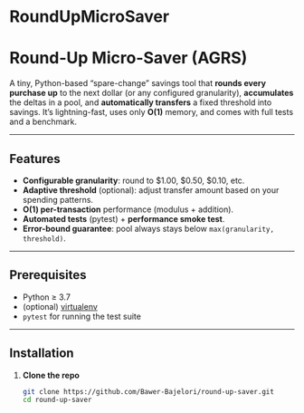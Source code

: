 # RoundUpMicroSaver
# Round-Up Micro-Saver (AGRS)

A tiny, Python-based “spare-change” savings tool that **rounds every purchase up** to the next dollar (or any configured granularity), **accumulates** the deltas in a pool, and **automatically transfers** a fixed threshold into savings. It’s lightning-fast, uses only **O(1)** memory, and comes with full tests and a benchmark.

---

## Features

- **Configurable granularity**: round to \$1.00, \$0.50, \$0.10, etc.  
- **Adaptive threshold** (optional): adjust transfer amount based on your spending patterns.  
- **O(1) per-transaction** performance (modulus + addition).  
- **Automated tests** (pytest) + **performance smoke test**.  
- **Error-bound guarantee**: pool always stays below `max(granularity, threshold)`.

---

## Prerequisites

- Python ≥ 3.7
- (optional) [virtualenv](https://docs.python.org/3/library/venv.html)
- `pytest` for running the test suite

---

## Installation

1. **Clone the repo**  
   ```bash
   git clone https://github.com/Bawer-Bajelori/round-up-saver.git
   cd round-up-saver


